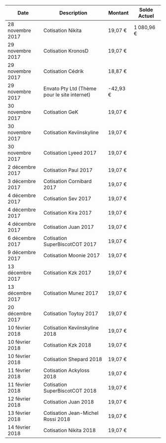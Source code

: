 | Date             | Description                                  | Montant   | Solde Actuel |
| ---------------- | -------------------------------------------- | --------- | ------------ |
| 28 novembre 2017 | Cotisation Nikita                            | 19,07 €   | 1 080,96 €   |
| 29 novembre 2017 | Cotisation KronosD                           | 19,07 €   |              |
| 29 novembre 2017 | Cotisation Cédrik                            | 18,87 €   |              |
| 29 novembre 2017 | Envato Pty Ltd (Thème pour le site internet) | \-42,93 € |              |
| 30 novembre 2017 | Cotisation GeK                               | 19,07 €   |              |
| 30 novembre 2017 | Cotisation Keviinskyline                     | 19,07 €   |              |
| 30 novembre 2017 | Cotisation Lyeed 2017                        | 19,07 €   |              |
| 2 décembre 2017  | Cotisation Paul 2017                         | 19,07 €   |              |
| 3 décembre 2017  | Cotisation Cornibard 2017                    | 19,07 €   |              |
| 4 décembre 2017  | Cotisation Sev 2017                          | 19,07 €   |              |
| 4 décembre 2017  | Cotisation Kira 2017                         | 19,07 €   |              |
| 4 décembre 2017  | Cotisation Juan 2017                         | 19,07 €   |              |
| 6 décembre 2017  | Cotisation SuperBiscotCOT 2017               | 19,07 €   |              |
| 9 décembre 2017  | Cotisation Moonie 2017                       | 19,07 €   |              |
| 13 décembre 2017 | Cotisation Kzk 2017                          | 19,07 €   |              |
| 13 décembre 2017 | Cotisation Munez 2017                        | 19,07 €   |              |
| 20 décembre 2017 | Cotisation Toytoy 2017                       | 19,07 €   |              |
| 10 février 2018  | Cotisation Keviinskyline 2018                | 19,07 €   |              |
| 10 février 2018  | Cotisation Kzk 2018                          | 19,07 €   |              |
| 10 février 2018  | Cotisation Shepard 2018                      | 19,07 €   |              |
| 11 février 2018  | Cotisation Ackyloss 2018                     | 19,07 €   |              |
| 11 février 2018  | Cotisation SuperBiscotCOT 2018               | 19,07 €   |              |
| 12 février 2018  | Cotisation Juan 2018                         | 19,07 €   |              |
| 13 février 2018  | Cotisation Jean-Michel Rossi 2018            | 19,07 €   |              |
| 14 février 2018  | Cotisation Nikita 2018                       | 19,07 €   |

